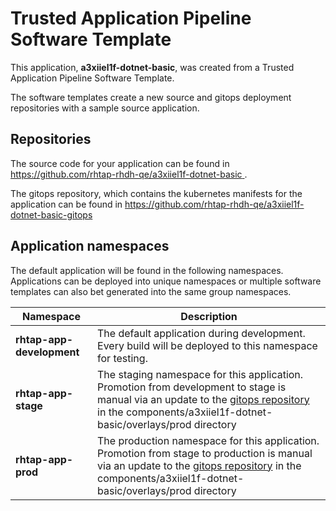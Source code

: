 # Trusted Application Pipeline Software Template

This application, **a3xiiel1f-dotnet-basic**, was created from a Trusted Application Pipeline Software Template.

The software templates create a new source and gitops deployment repositories with a sample source application. 

## Repositories

The source code for your application can be found in [https://github.com/rhtap-rhdh-qe/a3xiiel1f-dotnet-basic ](https://github.com/rhtap-rhdh-qe/a3xiiel1f-dotnet-basic ).
 
The gitops repository, which contains the kubernetes manifests for the application can be found in 
[https://github.com/rhtap-rhdh-qe/a3xiiel1f-dotnet-basic-gitops ](https://github.com/rhtap-rhdh-qe/a3xiiel1f-dotnet-basic-gitops ) 

## Application namespaces 

The default application will be found in the following namespaces. Applications can be deployed into unique namespaces or multiple software templates can also bet generated into the same group namespaces.  

|  Namespace   |  Description   |  
| -------- | -------- |   
| **rhtap-app-development** | The default application during development. Every build will be deployed to this namespace for testing. | 
| **rhtap-app-stage** | The staging namespace for this application. Promotion from development to stage is manual via an update to the [gitops repository](https://github.com/rhtap-rhdh-qe/a3xiiel1f-dotnet-basic-gitops ) in the components/a3xiiel1f-dotnet-basic/overlays/prod directory |  
| **rhtap-app-prod** | The production namespace for this application. Promotion from stage to production is manual via an update to the [gitops repository](https://github.com/rhtap-rhdh-qe/a3xiiel1f-dotnet-basic-gitops ) in the components/a3xiiel1f-dotnet-basic/overlays/prod directory | 